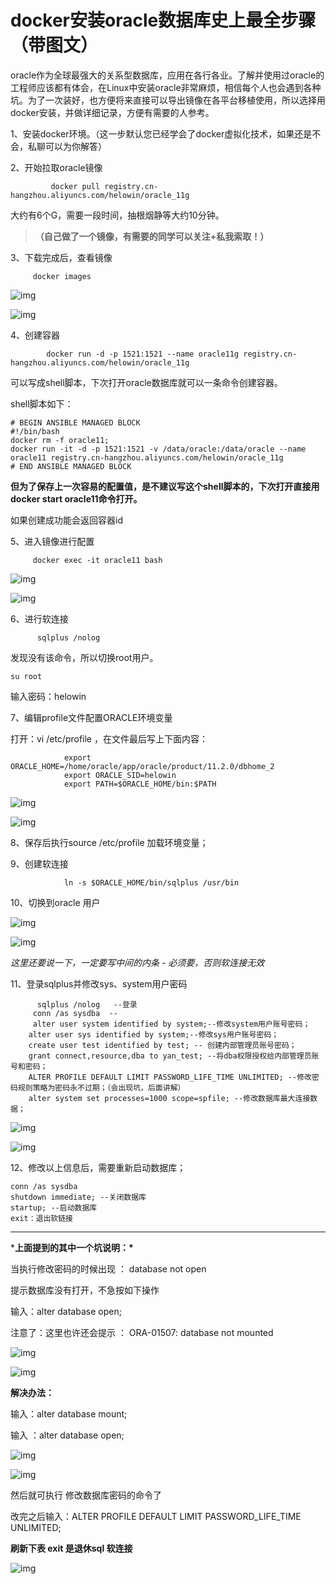 # docker安装oracle数据库史上最全步骤（带图文）



oracle作为全球最强大的关系型数据库，应用在各行各业。了解并使用过oracle的工程师应该都有体会，在Linux中安装oracle非常麻烦，相信每个人也会遇到各种坑。为了一次装好，也方便将来直接可以导出镜像在各平台移植使用，所以选择用docker安装，并做详细记录，方便有需要的人参考。

1、安装docker环境。（这一步默认您已经学会了docker虚拟化技术，如果还是不会，私聊可以为你解答）

2、开始拉取oracle镜像

```text
         docker pull registry.cn-hangzhou.aliyuncs.com/helowin/oracle_11g
```

大约有6个G，需要一段时间，抽根烟静等大约10分钟。

> **（自己做了一个镜像，有需要的同学可以关注+私我索取！）**

3、下载完成后，查看镜像

```text
     docker images
```



![img](https://pic3.zhimg.com/80/v2-7df3bdeec2468442f5d75a8426597b9e_720w.webp)

![img](https://pic1.zhimg.com/80/v2-4f89913ab376925632be5823a038f938_720w.webp)



4、创建容器

```text
        docker run -d -p 1521:1521 --name oracle11g registry.cn-hangzhou.aliyuncs.com/helowin/oracle_11g
```

可以写成shell脚本，下次打开oracle数据库就可以一条命令创建容器。

shell脚本如下：

```text
# BEGIN ANSIBLE MANAGED BLOCK
#!/bin/bash
docker rm -f oracle11;
docker run -it -d -p 1521:1521 -v /data/oracle:/data/oracle --name oracle11 registry.cn-hangzhou.aliyuncs.com/helowin/oracle_11g
# END ANSIBLE MANAGED BLOCK
```



**但为了保存上一次容易的配置值，是不建议写这个shell脚本的，下次打开直接用docker start oracle11命令打开。**

如果创建成功能会返回容器id

5、进入镜像进行配置

```text
     docker exec -it oracle11 bash
```



![img](https://pic3.zhimg.com/80/v2-8581494efd0e282a9a5219771150c40a_720w.webp)

![img](https://pic1.zhimg.com/80/v2-4f89913ab376925632be5823a038f938_720w.webp)



6、进行软连接

```text
      sqlplus /nolog
```

发现没有该命令，所以切换root用户。

```text
su root 
```

输入密码：helowin

7、编辑profile文件配置ORACLE环境变量

打开：vi /etc/profile ，在文件最后写上下面内容：

```text
            export ORACLE_HOME=/home/oracle/app/oracle/product/11.2.0/dbhome_2
            export ORACLE_SID=helowin
            export PATH=$ORACLE_HOME/bin:$PATH
```



![img](https://pic2.zhimg.com/80/v2-50091fcfb09083142520b37f9fd26d3d_720w.webp)

![img](https://pic1.zhimg.com/80/v2-4f89913ab376925632be5823a038f938_720w.webp)


8、保存后执行source /etc/profile 加载环境变量；

9、创建软连接

```text
            ln -s $ORACLE_HOME/bin/sqlplus /usr/bin
```

10、切换到oracle 用户



![img](https://pic4.zhimg.com/80/v2-ab62c1da0b9da40629b033578a85bc9f_720w.webp)

![img](https://pic1.zhimg.com/80/v2-4f89913ab376925632be5823a038f938_720w.webp)



*这里还要说一下，一定要写中间的内条 - 必须要，否则软连接无效*

11、登录sqlplus并修改sys、system用户密码

```text
      sqlplus /nolog   --登录
     conn /as sysdba  --
     alter user system identified by system;--修改system用户账号密码；
    alter user sys identified by system;--修改sys用户账号密码；
    create user test identified by test; -- 创建内部管理员账号密码；
    grant connect,resource,dba to yan_test; --将dba权限授权给内部管理员账号和密码；
    ALTER PROFILE DEFAULT LIMIT PASSWORD_LIFE_TIME UNLIMITED; --修改密码规则策略为密码永不过期；（会出现坑，后面讲解）
    alter system set processes=1000 scope=spfile; --修改数据库最大连接数据；
```



![img](https://pic1.zhimg.com/80/v2-3ab67f1c92ea1f7e23308bad0113d3a4_720w.webp)

![img](https://pic1.zhimg.com/80/v2-4f89913ab376925632be5823a038f938_720w.webp)


12、修改以上信息后，需要重新启动数据库；

```text
conn /as sysdba
shutdown immediate; --关闭数据库
startup; --启动数据库
exit：退出软链接
```

------

***上面提到的其中一个坑说明：\***

当执行修改密码的时候出现 ： database not open

提示数据库没有打开，不急按如下操作

输入：alter database open;

注意了：这里也许还会提示 ： ORA-01507: database not mounted

![img](https://pic2.zhimg.com/80/v2-cd16214299b8166734131326da5098a5_720w.webp)

![img](https://pic1.zhimg.com/80/v2-4f89913ab376925632be5823a038f938_720w.webp)



**解决办法：**

输入：alter database mount;

输入 ：alter database open;



![img](https://pic1.zhimg.com/80/v2-fafc9ee08fefbd88eb7a8adc6beb18b8_720w.webp)

![img](https://pic1.zhimg.com/80/v2-4f89913ab376925632be5823a038f938_720w.webp)



然后就可执行 修改数据库密码的命令了

改完之后输入：ALTER PROFILE DEFAULT LIMIT PASSWORD_LIFE_TIME UNLIMITED;

**刷新下表 exit 是退休sql 软连接**



![img](https://pic3.zhimg.com/80/v2-cb937277f0fb8974d666fd124fed224e_720w.webp)